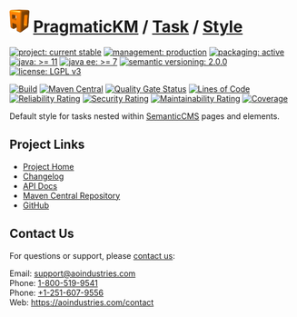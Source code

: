 # [<img src="ao-logo.png" alt="AO Logo" width="35" height="40">](https://github.com/aoindustries) [PragmaticKM](https://github.com/aoindustries/pragmatickm) / [Task](https://github.com/aoindustries/pragmatickm-task) / [Style](https://github.com/aoindustries/pragmatickm-task-style)

[![project: current stable](https://pragmatickm.com/ao-badges/project-current-stable.svg)](https://aoindustries.com/life-cycle#project-current-stable)
[![management: production](https://pragmatickm.com/ao-badges/management-production.svg)](https://aoindustries.com/life-cycle#management-production)
[![packaging: active](https://pragmatickm.com/ao-badges/packaging-active.svg)](https://aoindustries.com/life-cycle#packaging-active)  
[![java: &gt;= 11](https://pragmatickm.com/ao-badges/java-11.svg)](https://docs.oracle.com/en/java/javase/11/docs/api/)
[![java ee: &gt;= 7](https://pragmatickm.com/ao-badges/javaee-7.svg)](https://docs.oracle.com/javaee/7/api/)
[![semantic versioning: 2.0.0](https://pragmatickm.com/ao-badges/semver-2.0.0.svg)](http://semver.org/spec/v2.0.0.html)
[![license: LGPL v3](https://pragmatickm.com/ao-badges/license-lgpl-3.0.svg)](https://www.gnu.org/licenses/lgpl-3.0)

[![Build](https://github.com/aoindustries/pragmatickm-task-style/workflows/Build/badge.svg?branch=master)](https://github.com/aoindustries/pragmatickm-task-style/actions?query=workflow%3ABuild)
[![Maven Central](https://maven-badges.herokuapp.com/maven-central/com.pragmatickm/pragmatickm-task-style/badge.svg)](https://maven-badges.herokuapp.com/maven-central/com.pragmatickm/pragmatickm-task-style)
[![Quality Gate Status](https://sonarcloud.io/api/project_badges/measure?branch=master&project=com.pragmatickm%3Apragmatickm-task-style&metric=alert_status)](https://sonarcloud.io/dashboard?branch=master&id=com.pragmatickm%3Apragmatickm-task-style)
[![Lines of Code](https://sonarcloud.io/api/project_badges/measure?branch=master&project=com.pragmatickm%3Apragmatickm-task-style&metric=ncloc)](https://sonarcloud.io/component_measures?branch=master&id=com.pragmatickm%3Apragmatickm-task-style&metric=ncloc)  
[![Reliability Rating](https://sonarcloud.io/api/project_badges/measure?branch=master&project=com.pragmatickm%3Apragmatickm-task-style&metric=reliability_rating)](https://sonarcloud.io/component_measures?branch=master&id=com.pragmatickm%3Apragmatickm-task-style&metric=Reliability)
[![Security Rating](https://sonarcloud.io/api/project_badges/measure?branch=master&project=com.pragmatickm%3Apragmatickm-task-style&metric=security_rating)](https://sonarcloud.io/component_measures?branch=master&id=com.pragmatickm%3Apragmatickm-task-style&metric=Security)
[![Maintainability Rating](https://sonarcloud.io/api/project_badges/measure?branch=master&project=com.pragmatickm%3Apragmatickm-task-style&metric=sqale_rating)](https://sonarcloud.io/component_measures?branch=master&id=com.pragmatickm%3Apragmatickm-task-style&metric=Maintainability)
[![Coverage](https://sonarcloud.io/api/project_badges/measure?branch=master&project=com.pragmatickm%3Apragmatickm-task-style&metric=coverage)](https://sonarcloud.io/component_measures?branch=master&id=com.pragmatickm%3Apragmatickm-task-style&metric=Coverage)

Default style for tasks nested within [SemanticCMS](https://github.com/aoindustries/semanticcms) pages and elements.

## Project Links
* [Project Home](https://pragmatickm.com/task/style/)
* [Changelog](https://pragmatickm.com/task/style/changelog)
* [API Docs](https://pragmatickm.com/task/style/apidocs/)
* [Maven Central Repository](https://search.maven.org/artifact/com.pragmatickm/pragmatickm-task-style)
* [GitHub](https://github.com/aoindustries/pragmatickm-task-style)

## Contact Us
For questions or support, please [contact us](https://aoindustries.com/contact):

Email: [support@aoindustries.com](mailto:support@aoindustries.com)  
Phone: [1-800-519-9541](tel:1-800-519-9541)  
Phone: [+1-251-607-9556](tel:+1-251-607-9556)  
Web: https://aoindustries.com/contact
